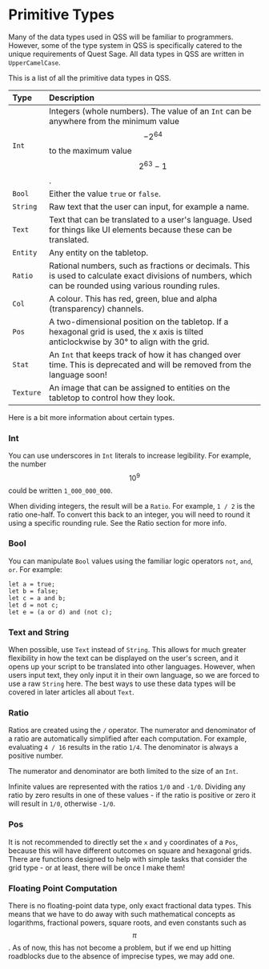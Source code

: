 # Primitive Types

Many of the data types used in QSS will be familiar to programmers. However, some of the type system in QSS is specifically catered to the unique requirements of Quest Sage. All data types in QSS are written in `UpperCamelCase`.

This is a list of all the primitive data types in QSS.

| Type | Description |
| :--- | :--- |
| `Int` | Integers \(whole numbers\). The value of an `Int` can be anywhere from the minimum value$$-2^{64}$$  to the maximum value $$2^{63}-1$$. |
| `Bool` | Either the value `true` or `false`. |
| `String` | Raw text that the user can input, for example a name. |
| `Text` | Text that can be translated to a user's language. Used for things like UI elements because these can be translated. |
| `Entity` | Any entity on the tabletop. |
| `Ratio` | Rational numbers, such as fractions or decimals. This is used to calculate exact divisions of numbers, which can be rounded using various rounding rules. |
| `Col` | A colour. This has red, green, blue and alpha \(transparency\) channels. |
| `Pos` | A two-dimensional position on the tabletop. If a hexagonal grid is used, the x axis is tilted anticlockwise by 30° to align with the grid. |
| `Stat` |  An `Int` that keeps track of how it has changed over time. This is deprecated and will be removed from the language soon! |
| `Texture` | An image that can be assigned to entities on the tabletop to control how they look. |

Here is a bit more information about certain types.

### Int

You can use underscores in `Int` literals to increase legibility. For example, the number $$10^9$$ could be written `1_000_000_000`.

When dividing integers, the result will be a `Ratio`. For example, `1 / 2` is the ratio one-half. To convert this back to an integer, you will need to round it using a specific rounding rule. See the Ratio section for more info.

### Bool

You can manipulate `Bool` values using the familiar logic operators `not`, `and`, `or`. For example:

```text
let a = true;
let b = false;
let c = a and b;
let d = not c;
let e = (a or d) and (not c);
```

### Text and String

When possible, use `Text` instead of `String`. This allows for much greater flexibility in how the text can be displayed on the user's screen, and it opens up your script to be translated into other languages. However, when users input text, they only input it in their own language, so we are forced to use a raw `String` here. The best ways to use these data types will be covered in later articles all about `Text`.

### Ratio

Ratios are created using the `/` operator. The numerator and denominator of a ratio are automatically simplified after each computation. For example, evaluating `4 / 16` results in the ratio `1/4`. The denominator is always a positive number.

The numerator and denominator are both limited to the size of an `Int`.

Infinite values are represented with the ratios `1/0` and `-1/0`. Dividing any ratio by zero results in one of these values - if the ratio is positive or zero it will result in `1/0`, otherwise `-1/0`.

### Pos

It is not recommended to directly set the `x` and `y` coordinates of a `Pos`, because this will have different outcomes on square and hexagonal grids. There are functions designed to help with simple tasks that consider the grid type - or at least, there will be once I make them!

### Floating Point Computation

There is no floating-point data type, only exact fractional data types. This means that we have to do away with such mathematical concepts as logarithms, fractional powers, square roots, and even constants such as $$\pi$$. As of now, this has not become a problem, but if we end up hitting roadblocks due to the absence of imprecise types, we may add one.


